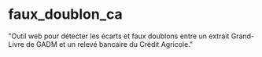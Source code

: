# faux_doublon_ca
"Outil web pour détecter les écarts et faux doublons entre un extrait Grand-Livre de GADM et un relevé      bancaire du Crédit Agricole."
